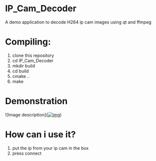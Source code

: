 # IP_Cam_Decoder
A demo application to decode H264 ip cam  images using qt and ffmpeg


# Compiling:

1) clone this repository
2) cd IP_Cam_Decoder
3) mkdir build
4) cd build
5) cmake ..
6) make


# Demonstration

![Image description](<a href="https://ibb.co/qDd5NyB"><img src="https://i.ibb.co/516FrMT/img.jpg" alt="img" border="0"></a>)



# How can i use it?

1) put the ip from your ip cam in the box
2) press connect
